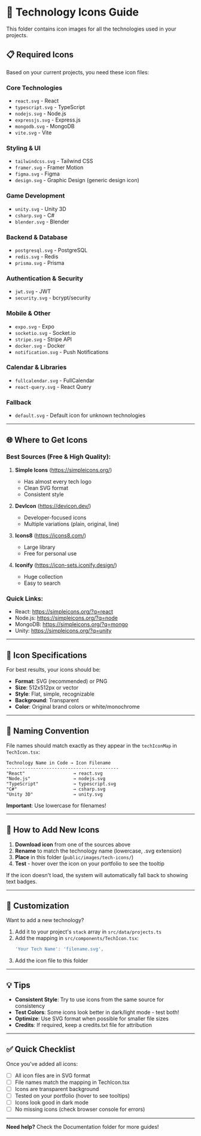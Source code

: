 # 🎨 Technology Icons Guide

This folder contains icon images for all the technologies used in your projects.

## 📋 Required Icons

Based on your current projects, you need these icon files:

### Core Technologies
- `react.svg` - React
- `typescript.svg` - TypeScript
- `nodejs.svg` - Node.js
- `expressjs.svg` - Express.js
- `mongodb.svg` - MongoDB
- `vite.svg` - Vite

### Styling & UI
- `tailwindcss.svg` - Tailwind CSS
- `framer.svg` - Framer Motion
- `figma.svg` - Figma
- `design.svg` - Graphic Design (generic design icon)

### Game Development
- `unity.svg` - Unity 3D
- `csharp.svg` - C#
- `blender.svg` - Blender

### Backend & Database
- `postgresql.svg` - PostgreSQL
- `redis.svg` - Redis
- `prisma.svg` - Prisma

### Authentication & Security
- `jwt.svg` - JWT
- `security.svg` - bcrypt/security

### Mobile & Other
- `expo.svg` - Expo
- `socketio.svg` - Socket.io
- `stripe.svg` - Stripe API
- `docker.svg` - Docker
- `notification.svg` - Push Notifications

### Calendar & Libraries
- `fullcalendar.svg` - FullCalendar
- `react-query.svg` - React Query

### Fallback
- `default.svg` - Default icon for unknown technologies

---

## 🌐 Where to Get Icons

### Best Sources (Free & High Quality):

1. **Simple Icons** (https://simpleicons.org/)
   - Has almost every tech logo
   - Clean SVG format
   - Consistent style

2. **DevIcon** (https://devicon.dev/)
   - Developer-focused icons
   - Multiple variations (plain, original, line)

3. **Icons8** (https://icons8.com/)
   - Large library
   - Free for personal use

4. **Iconify** (https://icon-sets.iconify.design/)
   - Huge collection
   - Easy to search

### Quick Links:
- React: https://simpleicons.org/?q=react
- Node.js: https://simpleicons.org/?q=node
- MongoDB: https://simpleicons.org/?q=mongo
- Unity: https://simpleicons.org/?q=unity

---

## 📏 Icon Specifications

For best results, your icons should be:

- **Format**: SVG (recommended) or PNG
- **Size**: 512x512px or vector
- **Style**: Flat, simple, recognizable
- **Background**: Transparent
- **Color**: Original brand colors or white/monochrome

---

## 🎨 Naming Convention

File names should match exactly as they appear in the `techIconMap` in `TechIcon.tsx`:

```
Technology Name in Code → Icon Filename
------------------------------------------
"React"                  → react.svg
"Node.js"                → nodejs.svg
"TypeScript"             → typescript.svg
"C#"                     → csharp.svg
"Unity 3D"               → unity.svg
```

**Important**: Use lowercase for filenames!

---

## 🚀 How to Add New Icons

1. **Download icon** from one of the sources above
2. **Rename** to match the technology name (lowercase, .svg extension)
3. **Place** in this folder (`public/images/tech-icons/`)
4. **Test** - hover over the icon on your portfolio to see the tooltip

If the icon doesn't load, the system will automatically fall back to showing text badges.

---

## 🔧 Customization

Want to add a new technology?

1. Add it to your project's `stack` array in `src/data/projects.ts`
2. Add the mapping in `src/components/TechIcon.tsx`:
   ```typescript
   'Your Tech Name': 'filename.svg',
   ```
3. Add the icon file to this folder

---

## 💡 Tips

- **Consistent Style**: Try to use icons from the same source for consistency
- **Test Colors**: Some icons look better in dark/light mode - test both!
- **Optimize**: Use SVG format when possible for smaller file sizes
- **Credits**: If required, keep a credits.txt file for attribution

---

## ✅ Quick Checklist

Once you've added all icons:

- [ ] All icon files are in SVG format
- [ ] File names match the mapping in TechIcon.tsx
- [ ] Icons are transparent background
- [ ] Tested on your portfolio (hover to see tooltips)
- [ ] Icons look good in dark mode
- [ ] No missing icons (check browser console for errors)

---

**Need help?** Check the Documentation folder for more guides!











